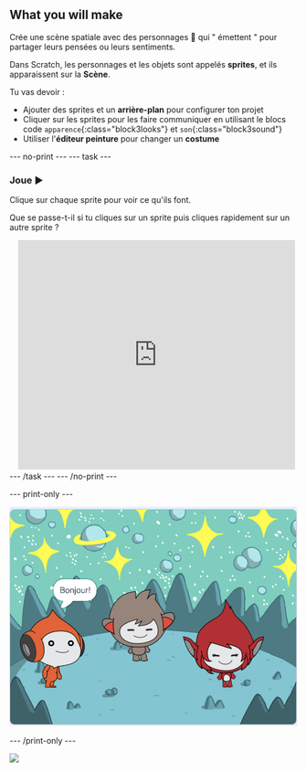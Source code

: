## What you will make

Crée une scène spatiale avec des personnages 👾 qui " émettent " pour partager leurs pensées ou leurs sentiments.

Dans Scratch, les personnages et les objets sont appelés **sprites**, et ils apparaissent sur la **Scène**.

Tu vas devoir :
+ Ajouter des sprites et un **arrière-plan** pour configurer ton projet
+ Cliquer sur les sprites pour les faire communiquer en utilisant le blocs code `apparence`{:class="block3looks"} et `son`{:class="block3sound"}
+ Utiliser l'**éditeur peinture** pour changer un **costume**

--- no-print --- --- task ---
### Joue ▶️
<div style="display: flex; flex-wrap: wrap">
<div style="flex-basis: 175px; flex-grow: 1">  
Clique sur chaque sprite pour voir ce qu'ils font. 

Que se passe-t-il si tu cliques sur un sprite puis cliques rapidement sur un autre sprite ?
</div>
<div class="scratch-preview" style="margin-left: 15px;">
  <iframe allowtransparency="true" width="485" height="402" src="https://scratch.mit.edu/projects/embed/485673032/?autostart=false" frameborder="0"></iframe>
</div>
</div>
--- /task --- --- /no-print ---

--- print-only ---

![Le projet achevé.](images/showcase_static.png)

--- /print-only ---

![](https://code.org/api/hour/begin_raspi_space.png)

